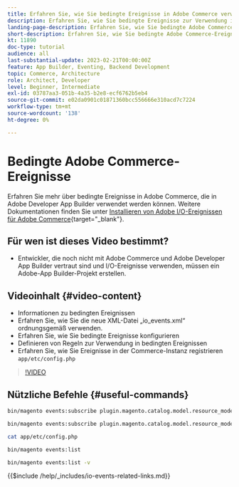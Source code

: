 ```yaml
---
title: Erfahren Sie, wie Sie bedingte Ereignisse in Adobe Commerce verwenden
description: Erfahren Sie, wie Sie bedingte Ereignisse zur Verwendung in Adobe Developer App Builder verwenden.
landing-page-description: Erfahren Sie, wie Sie bedingte Adobe Commerce-Ereignisse verwenden.
short-description: Erfahren Sie, wie Sie bedingte Adobe Commerce-Ereignisse verwenden.
kt: 11890
doc-type: tutorial
audience: all
last-substantial-update: 2023-02-21T00:00:00Z
feature: App Builder, Eventing, Backend Development
topic: Commerce, Architecture
role: Architect, Developer
level: Beginner, Intermediate
exl-id: 03787aa3-051b-4a35-b2e8-ecf6762b5eb4
source-git-commit: e02da0901c01871360bcc556666e310acd7c7224
workflow-type: tm+mt
source-wordcount: '138'
ht-degree: 0%

---
```


# Bedingte Adobe Commerce-Ereignisse

Erfahren Sie mehr über bedingte Ereignisse in Adobe Commerce, die in Adobe Developer App Builder verwendet werden können. Weitere Dokumentationen finden Sie unter [Installieren von Adobe I/O-Ereignissen für Adobe Commerce](https://developer.adobe.com/commerce/extensibility/events/conditional-events/){target="_blank"}.

## Für wen ist dieses Video bestimmt?

* Entwickler, die noch nicht mit Adobe Commerce und Adobe Developer App Builder vertraut sind und I/O-Ereignisse verwenden, müssen ein Adobe-App Builder-Projekt erstellen.

## Videoinhalt {#video-content}

* Informationen zu bedingten Ereignissen
* Erfahren Sie, wie Sie die neue XML-Datei „io_events.xml“ ordnungsgemäß verwenden.
* Erfahren Sie, wie Sie bedingte Ereignisse konfigurieren
* Definieren von Regeln zur Verwendung in bedingten Ereignissen
* Erfahren Sie, wie Sie Ereignisse in der Commerce-Instanz registrieren `app/etc/config.php`

>[!VIDEO](https://video.tv.adobe.com/v/3415806?quality=12&learn=on)

## Nützliche Befehle {#useful-commands}

```bash
bin/magento events:subscribe plugin.magento.catalog.model.resource_model.product.save --fields=sku --fields=qty --fields=category_id

bin/magento events:subscribe plugin.magento.catalog.model.resource_model.product.save_low_stock --parent=plugin.magento.catalog.model.resource_model.product.save --fields=sku --fields=qty --fields=category_id --rules="qty|lessThan|20" --rules="category_id|in|3,4,5"

cat app/etc/config.php

bin/magento events:list

bin/magento events:list -v
```

{{$include /help/_includes/io-events-related-links.md}}
